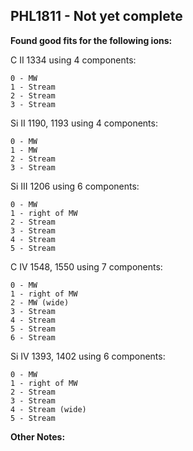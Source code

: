 ## PHL1811 - Not yet complete
**Found good fits for the following ions:**

C II 1334 using 4 components:
``` 
0 - MW
1 - Stream
2 - Stream
3 - Stream
```


Si II 1190, 1193 using 4 components:
```
0 - MW
1 - MW
2 - Stream
3 - Stream
```

Si III 1206 using 6 components:
``` 
0 - MW
1 - right of MW
2 - Stream
3 - Stream
4 - Stream
5 - Stream
```

C IV 1548, 1550 using 7 components:
``` 
0 - MW
1 - right of MW
2 - MW (wide)
3 - Stream
4 - Stream
5 - Stream
6 - Stream
```


Si IV 1393, 1402 using 6 components:
``` 
0 - MW
1 - right of MW
2 - Stream
3 - Stream 
4 - Stream (wide)
5 - Stream
```

**Other Notes:**

